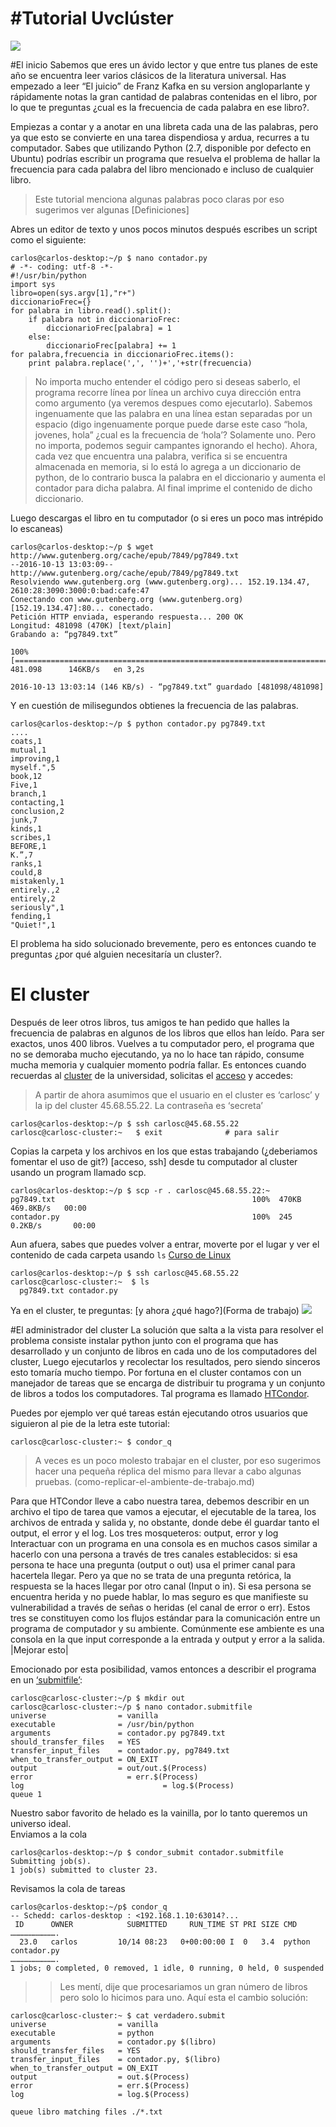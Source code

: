 #Tutorial Uvclúster
=========

![](http://matematicas.univalle.edu.co/~olimpiadasmatematicas/orm_archivos/bannerPanoramica.jpg)

#El inicio
Sabemos que eres un ávido lector y que entre tus planes de este año se encuentra leer varios clásicos de la literatura universal. Has empezado a leer “El juicio” de Franz Kafka en su version angloparlante y rápidamente notas la gran cantidad de palabras contenidas en el libro, por lo que te preguntas ¿cual es la frecuencia de cada palabra en ese libro?.

Empiezas a contar y a anotar en una libreta cada una de las palabras, pero ya que esto se convierte en una tarea dispendiosa y ardua, recurres a tu computador. Sabes que utilizando Python (2.7, disponible por defecto en Ubuntu) podrías escribir un programa que resuelva el problema de hallar la frecuencia para cada palabra del libro mencionado e incluso de cualquier libro. 

> Este tutorial menciona algunas palabras poco claras por eso sugerimos ver algunas [Definiciones]

Abres un editor de texto y unos pocos minutos después escribes un script como el siguiente:

```
carlos@carlos-desktop:~/p $ nano contador.py
# -*- coding: utf-8 -*-
#!/usr/bin/python
import sys
libro=open(sys.argv[1],"r+")
diccionarioFrec={}
for palabra in libro.read().split():
    if palabra not in diccionarioFrec:
        diccionarioFrec[palabra] = 1
    else:
        diccionarioFrec[palabra] += 1
for palabra,frecuencia in diccionarioFrec.items():
    print palabra.replace(',', '')+','+str(frecuencia)
```
> No importa mucho entender el código pero si deseas saberlo, el programa recorre línea por línea un archivo cuya dirección entra como argumento (ya veremos despues como ejecutarlo). Sabemos ingenuamente que las palabra en una línea estan separadas por un espacio (digo ingenuamente porque puede darse este caso “hola, jovenes, hola” ¿cual es la frecuencia de ‘hola’? Solamente uno. Pero no importa, podemos seguir campantes ignorando el hecho). Ahora, cada vez que encuentra una palabra, verifica si se encuentra almacenada en memoria, si lo está lo agrega a un diccionario de python, de lo contrario busca la palabra en el diccionario y aumenta el contador para dicha palabra. Al final imprime el contenido de dicho diccionario.

Luego descargas el libro en tu computador (o si eres un poco mas intrépido lo escaneas)

```
carlos@carlos-desktop:~/p $ wget http://www.gutenberg.org/cache/epub/7849/pg7849.txt
--2016-10-13 13:03:09--  http://www.gutenberg.org/cache/epub/7849/pg7849.txt
Resolviendo www.gutenberg.org (www.gutenberg.org)... 152.19.134.47, 2610:28:3090:3000:0:bad:cafe:47
Conectando con www.gutenberg.org (www.gutenberg.org)[152.19.134.47]:80... conectado.
Petición HTTP enviada, esperando respuesta... 200 OK
Longitud: 481098 (470K) [text/plain]
Grabando a: “pg7849.txt”

100%[===============================================================================================================================================>] 481.098      146KB/s   en 3,2s   

2016-10-13 13:03:14 (146 KB/s) - “pg7849.txt” guardado [481098/481098]
```

Y en cuestión de milisegundos obtienes la frecuencia de las palabras.

```
carlos@carlos-desktop:~/p $ python contador.py pg7849.txt
....
coats,1
mutual,1
improving,1
myself.",5
book,12
Five,1
branch,1
contacting,1
conclusion,2
junk,7
kinds,1
scribes,1
BEFORE,1
K.”,7
ranks,1
could,8
mistakenly,1
entirely.,2
entirely,2
seriously",1
fending,1
"Quiet!",1
```

El problema ha sido solucionado brevemente, pero es entonces cuando te preguntas ¿por qué alguien necesitaría un cluster?.

# El cluster
Después de leer otros libros, tus amigos te han pedido que halles la frecuencia de palabras en algunos de los libros que ellos han leído. Para ser exactos, unos 400 libros. Vuelves a tu computador pero, el programa que no se demoraba mucho ejecutando, ya no lo hace tan rápido, consume mucha memoria y cualquier momento podría fallar. Es entonces cuando recuerdas al [cluster](introducción) de la universidad, solicitas el [acceso](acceso) y accedes:

> A partir de ahora asumimos que el usuario en el cluster es ‘carlosc’ y la ip del cluster 45.68.55.22. La contraseña es ‘secreta’

```
carlos@carlos-desktop:~/p $ ssh carlosc@45.68.55.22
carlosc@carlosc-cluster:~   $ exit              # para salir
```

Copias la carpeta y los archivos en los que estas trabajando (¿deberiamos fomentar el uso de git?) [acceso, ssh] desde tu computador al cluster usando un program llamado scp.

```
carlos@carlos-desktop:~/p $ scp -r . carlosc@45.68.55.22:~
pg7849.txt                                            100%  470KB 469.8KB/s   00:00    
contador.py                                           100%  245     0.2KB/s       00:00
```

Aun afuera, sabes que puedes volver a entrar, moverte por el lugar y ver el contenido de cada carpeta usando `ls` [Curso de Linux]()

```
carlos@carlos-desktop:~/p $ ssh carlosc@45.68.55.22
carlosc@carlosc-cluster:~  $ ls
  pg7849.txt contador.py
```

Ya en el cluster, te preguntas: [y ahora ¿qué hago?](Forma de trabajo)
![](http://www.dailyfailcentral.com/sites/default/files/fail/aD3P7eN_700b.jpg)

#El administrador del cluster
La solución que salta a la vista para resolver el problema consiste instalar python junto con el  programa que has desarrollado y un conjunto de libros en cada uno de los computadores del cluster, Luego ejecutarlos y recolectar los resultados, pero siendo sinceros esto tomaría mucho tiempo. Por fortuna en el cluster contamos con un manejador de tareas que se encarga de distribuir tu programa y un conjunto de libros a todos los computadores. Tal programa es llamado [HTCondor](...).

Puedes por ejemplo ver qué tareas están ejecutando otros usuarios que siguieron al pie de la letra este tutorial:

```
carlosc@carlosc-cluster:~ $ condor_q
```

> A veces es un poco molesto trabajar en el cluster, por eso sugerimos hacer una pequeña réplica del mismo para llevar a cabo algunas pruebas. (como-replicar-el-ambiente-de-trabajo.md)

Para que HTCondor lleve a cabo nuestra tarea, debemos describir en un archivo el tipo de tarea que vamos a ejecutar, el ejecutable de la tarea, los archivos de entrada y salida y, no obstante, donde debe él guardar tanto el output, el error y el log. 
Los tres mosqueteros: output, error y log
Interactuar con un programa en una consola es en muchos casos similar a hacerlo con una persona a través de tres canales establecidos: si esa persona te hace una pregunta (output o out) usa el primer canal para hacertela llegar. Pero ya que no se trata de una pregunta retórica, la respuesta se la haces llegar por otro canal (Input o in). Si esa persona se encuentra herida y no puede hablar, lo mas seguro es que manifieste su vulnerabilidad a través de señas o heridas (el canal de error o err). Estos tres se constituyen como los flujos estándar para la comunicación entre un programa de computador y su ambiente. Comúnmente ese ambiente es una consola en la que input corresponde a la entrada y output y error a la salida. |Mejorar esto| 

Emocionado por esta posibilidad, vamos entonces a describir el programa en un [‘submitfile’](HTCondor-Submitfiles): 

```
carlosc@carlosc-cluster:~/p $ mkdir out
carlosc@carlosc-cluster:~/p $ nano contador.submitfile
universe                = vanilla
executable              = /usr/bin/python
arguments               = contador.py pg7849.txt
should_transfer_files   = YES
transfer_input_files    = contador.py, pg7849.txt
when_to_transfer_output = ON_EXIT
output                  = out/out.$(Process)
error                     = err.$(Process)
log                               = log.$(Process)
queue 1
```

Nuestro sabor favorito de helado es la vainilla, por lo tanto queremos un universo ideal.  
Enviamos a la cola

```
carlos@carlos-desktop:~/p $ condor_submit contador.submitfile
Submitting job(s).
1 job(s) submitted to cluster 23.
```

Revisamos la cola de tareas

```
carlos@carlos-desktop:~/p$ condor_q
-- Schedd: carlos-desktop : <192.168.1.10:63014?...
 ID      OWNER            SUBMITTED     RUN_TIME ST PRI SIZE CMD               
………………………….
  23.0   carlos         10/14 08:23   0+00:00:00 I  0   3.4  python contador.py
………………………….
1 jobs; 0 completed, 0 removed, 1 idle, 0 running, 0 held, 0 suspended
```

>> Les mentí, dije que procesariamos un gran número de libros pero solo lo hicimos para uno. Aquí esta el cambio solución:

```
carlosc@carlosc-cluster:~ $ cat verdadero.submit
universe                = vanilla
executable              = python
arguments               = contador.py $(libro)
should_transfer_files   = YES
transfer_input_files    = contador.py, $(libro)
when_to_transfer_output = ON_EXIT
output                  = out.$(Process)
error                   = err.$(Process)
log                     = log.$(Process)

queue libro matching files ./*.txt
```


